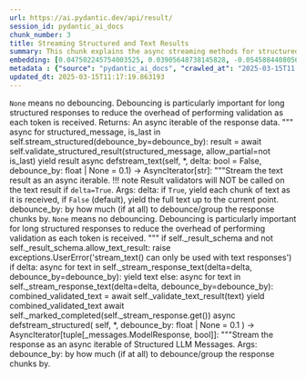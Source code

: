 ```yaml
---
url: https://ai.pydantic.dev/api/result/
session_id: pydantic_ai_docs
chunk_number: 3
title: Streaming Structured and Text Results
summary: This chunk explains the async streaming methods for structured messages and text results. It details the use of debouncing to manage validation overhead and describes the behavior of the `stream_text` method, including the impact of the `delta` parameter on result handling.
embedding: [0.047502245754003525, 0.03905648738145828, -0.0545884408056736, -0.005162727553397417, 0.01124727912247181, 0.03438041731715202, -0.008610554039478302, -0.004537020344287157, 0.012308148667216301, 0.024039514362812042, -0.009939216077327728, 0.0256462674587965, -0.00573693634942174, -0.00762178236618638, 0.012040356174111366, 0.019631240516901016, 0.024183709174394608, 0.003834065515547991, 0.019353147596120834, 0.026037657633423805, 0.040848635137081146, -0.019239850342273712, 0.03155830129981041, -0.0071737454272806644, -0.008641453459858894, 0.0017252007964998484, -0.03355644270777702, 0.04873821139335632, -0.03468941152095795, -0.012266949750483036, -0.06311660259962082, -0.014656482264399529, 0.020578812807798386, -0.0036409462336450815, -0.00639096787199378, 0.032650068402290344, -0.017087211832404137, 0.05615399777889252, 0.0026521743275225163, -0.014955173246562481, 0.041425418108701706, -0.04321756586432457, -0.02117619663476944, -0.01387370377779007, -0.007137696258723736, 0.028241794556379318, 0.022556357085704803, 0.006015028338879347, 0.047502245754003525, 0.03685234859585762, -0.027397219091653824, 0.021773578599095345, 0.03423622250556946, -0.0020045803394168615, 0.0018500847509130836, -0.058996718376874924, -0.023936517536640167, 0.013914902694523335, 0.002948290901258588, -0.03837670385837555, 0.02539907582104206, -0.014862475916743279, -0.01723140850663185, -0.032073285430669785, -0.011288478039205074, -0.00646306574344635, -0.023874718695878983, 0.0320114865899086, -0.020589113235473633, -0.005018531810492277, 0.03184669092297554, 0.005010806955397129, -0.030260536819696426, 0.0052013518288731575, -0.04993297532200813, -0.004385099746286869, 0.029024571180343628, 0.012833434157073498, -0.011113382875919342, -0.028221195563673973, -0.01344111654907465, -0.020259521901607513, -0.010866190306842327, -0.018858762457966805, -0.013307220302522182, -0.009429381228983402, -0.013842805288732052, 0.012359647080302238, 0.007441537920385599, 0.007338540628552437, -0.012740736827254295, -0.0022569231223315, -0.03514259681105614, 0.016963616013526917, 0.031249308958649635, -0.012689238414168358, 0.013266021385788918, -0.028324192389845848, -0.010253357701003551, -0.032073285430669785, 0.06497054547071457, 0.014491686597466469, -0.05631879344582558, -0.013863404281437397, 0.010248207487165928, 0.0190853551030159, 0.018209880217909813, -0.0056493887677788734, -0.0726335272192955, -0.05071575194597244, -0.025708066299557686, 0.014986072666943073, 0.030054543167352676, -0.000447071623057127, 0.013544113375246525, -0.02241216041147709, -0.05244610458612442, -0.00558244064450264, -0.0016878643073141575, 0.006303420290350914, 0.0030152390245348215, 0.010866190306842327, 0.0016234911745414138, 0.0035611235070973635, -0.0010673070792108774, -0.036337364464998245, 0.02704702876508236, -0.058914318680763245, -0.020908404141664505, -0.01139147486537695, 0.07374589890241623, -0.012946730479598045, -0.01699451543390751, -0.024142511188983917, -0.025378476828336716, 0.004403124563395977, -0.047255050390958786, 0.03627556562423706, -0.015161167830228806, 0.014120897278189659, -0.05656598508358002, -0.028591984882950783, 0.05034496262669563, 0.005417645443230867, 0.016191137954592705, 0.02614065445959568, -0.01247294433414936, 0.005463994108140469, -0.047090254724025726, 0.009074040688574314, 0.024266107007861137, 0.007668131031095982, -0.05050975829362869, 0.05491803213953972, 0.0007563846884295344, -0.00911009032279253, 0.005095779430121183, 0.010243058204650879, 0.037037745118141174, -0.03905648738145828, 0.001364711089991033, -0.009758971631526947, -0.002045779023319483, -0.0002161329030059278, 0.006694809067994356, -0.017993586137890816, -0.0066999588161706924, -0.029889747500419617, 0.01360591221600771, 0.015161167830228806, 0.032196883112192154, 0.011587169021368027, -0.018807264044880867, 0.028550785034894943, -0.02270055189728737, -0.041219424456357956, -0.08915425837039948, -0.04136361926794052, -8.93680589797441e-06, -0.04503031447529793, -0.03390663117170334, -0.011422374285757542, -0.03866509720683098, -0.04416513815522194, -0.00653516361489892, 0.013513214886188507, 0.03131110593676567, -0.015820348635315895, -0.0050005074590444565, 0.02059941180050373, -0.028694981709122658, 0.04128122329711914, -0.02568746730685234, -0.013987001031637192, -0.05178692191839218, 0.006169524043798447, 0.04507151246070862, 0.02028012089431286, 0.0005487812450155616, 0.003965386655181646, 0.03394783288240433, 0.0028993673622608185, -0.01381190586835146, -0.03147590160369873, 0.06410536915063858, -0.003880414180457592, -0.017004813998937607, 0.010083412751555443, -0.023400932550430298, -0.0422699935734272, 0.009213087148964405, -0.012740736827254295, -0.009516928344964981, -0.0055463919416069984, -0.007106797304004431, -0.01973423734307289, -0.017942087724804878, -0.03267066925764084, 0.0018166106892749667, -0.012658338993787766, -0.009177038446068764, 0.038850490003824234, 0.02754141390323639, 0.01751979999244213, -0.02622305229306221, 0.04222879558801651, -0.02581106312572956, -0.011793163605034351, -0.007925624027848244, 0.013183623552322388, -0.004619418177753687, -0.03833550587296486, -0.012153653427958488, -0.017797892913222313, 0.03841790556907654, -0.05351727455854416, -0.02671743743121624, 0.007616632618010044, 0.03374183923006058, -0.003375728614628315, -0.04404154419898987, -0.01904415711760521, 0.026738036423921585, 0.02294774539768696, -0.029827948659658432, 0.007271592505276203, -0.014275392517447472, -0.036296162754297256, 0.02015652507543564, 0.05055095627903938, -0.0074878865852952, -0.06797806173563004, -0.007014099974185228, -0.04004525765776634, -0.038108911365270615, -0.026779236271977425, -0.02828299254179001, 0.0024667796678841114, -0.03139350563287735, -0.017921488732099533, 0.07135636359453201, 0.046472273766994476, -0.06233382225036621, 0.04548350349068642, 0.004714690614491701, -0.03335044905543327, 0.029910346493124962, -0.03320625424385071, 0.031784892082214355, 0.01674732193350792, 0.01358531229197979, 7.958132482599467e-05, -0.0087187010794878, 0.01657222770154476, -0.029807349666953087, 0.015789449214935303, 0.0008426447166129947, -0.06015028432011604, 0.028859777376055717, -0.0018475097604095936, 0.014491686597466469, 0.0030796120408922434, 0.00785867590457201, 0.012236051261425018, -0.02770620957016945, -0.007472436875104904, 0.058213938027620316, -0.04109582677483559, 0.04350595921278, 0.04383555054664612, 0.02125859260559082, 0.007369439583271742, -0.012524442747235298, -0.009903167374432087, 0.006416717078536749, -0.046801865100860596, 0.02121739462018013, 0.037202537059783936, -0.015192066319286823, -0.00034117777249775827, -0.016644325107336044, 0.0026650489307940006, 0.0062261722050607204, 0.018354076892137527, 0.010294556617736816, 0.06192183494567871, -0.02986914850771427, -0.0041816807352006435, 0.0021668006666004658, 0.012359647080302238, -0.0005008231964893639, 0.05446484684944153, -0.02717062458395958, 0.00535584706813097, -0.03845910355448723, -0.03592537343502045, 0.037861719727516174, 0.007724779658019543, 0.04049844294786453, -0.06542373448610306, -0.022824149578809738, 0.015583455562591553, 0.03592537343502045, -0.002956015756353736, 0.00017074981587938964, -0.0197033379226923, 0.004220304545015097, -0.005216801073402166, -0.020784806460142136, -0.015748251229524612, -0.03623436763882637, -0.04088983312249184, -0.012380247004330158, 0.00017010608280543238, -0.017458001151680946, -0.028406590223312378, 0.027191223576664925, -0.028900975361466408, 0.05079815164208412, 0.07498186081647873, 0.029024571180343628, 0.03866509720683098, 0.010618996806442738, -0.018807264044880867, -0.046431075781583786, -0.0020329044200479984, 0.01953854225575924, -0.004490671679377556, -0.017756693065166473, 0.006020178087055683, 0.017869990319013596, -0.0010370516683906317, -0.028509587049484253, -0.04259958490729332, 0.03751153126358986, 0.0074775866232812405, -0.01916775293648243, 0.04072503745555878, 0.024884089827537537, -0.02035222016274929, -0.02498708665370941, -0.03415382653474808, -0.011937359347939491, 0.03930367901921272, 0.010979486629366875, 0.03714074194431305, -0.05022136867046356, -0.015737950801849365, -0.05224011093378067, -0.015655552968382835, 0.06192183494567871, 0.02986914850771427, 0.056895576417446136, 0.014852176420390606, -0.02647024393081665, 0.01147387269884348, 0.015161167830228806, 0.009712622500956059, 0.0040297601372003555, 0.036749351769685745, -0.01372950803488493, 0.020620012655854225, -0.023833520710468292, -0.02597585879266262, -0.011267878115177155, 0.07172715663909912, -0.01764339581131935, -0.002675348659977317, 0.02457509934902191, 0.014378389343619347, -0.02036251872777939, -0.01817898079752922, -0.005134403705596924, 0.03833550587296486, 0.019033856689929962, 0.04035424813628197, -0.001977543579414487, 0.014316591434180737, 0.03275306522846222, -0.03316505253314972, 0.06653609871864319, 0.038026515394449234, -0.0061540743336081505, 0.03497780114412308, 0.014769778586924076, 0.030466530472040176, 0.04018945246934891, -0.019425245001912117, 0.04095163196325302, -0.002372794784605503, 0.024966487661004066, -0.04354715719819069, 0.0014548335457220674, -0.04140481725335121, -0.014059099368751049, -0.021608782932162285, -0.02257695607841015, 0.02129979245364666, 0.04956218600273132, 0.05384686216711998, -0.03370063751935959, -0.0611390545964241, -0.019322248175740242, -0.023462731391191483, 0.045813094824552536, 0.06414657086133957, 0.0389946885406971, -0.04128122329711914, -0.023833520710468292, -0.017252007499337196, -0.015789449214935303, -0.019394347444176674, 0.03868569806218147, -0.016355933621525764, -0.008481808006763458, 0.014738879166543484, -0.023648126050829887, -0.0051215291023254395, -0.03718193992972374, -0.048614613711833954, 0.05125133693218231, 0.0023135715164244175, -0.057925548404455185, 0.005170452408492565, -0.04651347175240517, 0.03077552281320095, -0.011875561438500881, 0.005798734724521637, 0.032196883112192154, -0.021979572251439095, 0.014718280173838139, 0.02092900313436985, 0.015943944454193115, -0.032032087445259094, -0.020053528249263763, -0.04280557855963707, 0.05603040009737015, 0.01058809831738472, 0.04095163196325302, -0.05421765148639679, 0.005108654033392668, -0.03800591453909874, -0.029106969013810158, 0.03312385454773903, -0.04169321060180664, -0.01699451543390751, -0.013029128313064575, 0.010006164200603962, 0.0027500216383486986, 0.048079028725624084, 0.024183709174394608, 0.03032233566045761, -0.0040220352821052074, 0.04113702476024628, 0.009800170548260212, -0.008821697905659676, 0.0709855780005455, -0.020290421321988106, 0.004964458290487528, -0.03398903086781502, 0.0017651121597737074, -0.049644581973552704, -0.04375315085053444, -0.021155595779418945, -0.029724951833486557, 0.0075342352502048016, -0.007343690376728773, -0.047790635377168655, -0.017633097246289253, -0.03491600230336189, 0.020208023488521576, 0.0348954051733017, -0.02241216041147709, -0.006143774837255478, 0.03337104618549347, -0.05009777098894119, -0.05557721480727196, -0.01682971976697445, 0.05195171758532524, -0.011175180785357952, -0.010299705900251865, -0.010021613910794258, -0.01985783316195011, -0.006875053979456425, 0.03850030153989792, 0.005350697319954634, -0.023606926202774048, -0.0021281768567860126, -0.008950444869697094, 0.033020857721567154, -0.0001557830546516925, -0.028715580701828003, 0.03957147151231766, 0.025543270632624626, -0.0029328414238989353, 0.004434023518115282, -0.020537614822387695, -0.018611568957567215, -0.03452461585402489, 0.015078769996762276, -0.009501478634774685, -0.024204310029745102, 0.029415961354970932, 0.00022852473193779588, -0.033268049359321594, 0.001476720324717462, -0.029024571180343628, 0.005711187142878771, 0.03192909061908722, 0.03977746516466141, 0.020784806460142136, 0.019105954095721245, -0.0012707262067124248, 0.03217628225684166, -0.0033345299307256937, -0.037326134741306305, 0.012411145493388176, -0.0007879275362938643, -0.01278193574398756, 0.008445759303867817, -0.01253474224358797, -0.0060510775074362755, -0.019888732582330704, -0.0029328414238989353, 0.008759899996221066, 0.00754968449473381, 0.011515071615576744, -0.016685523092746735, 0.006808105856180191, 0.014790378510951996, 0.0009604475926607847, -0.02799460105597973, 0.04540110379457474, -0.014028199948370457, -0.005077755078673363, 0.013966401107609272, -0.018374675884842873, 0.024554500356316566, -0.00839426089078188, 0.002953440649434924, 0.007142846006900072, -0.006184973753988743, 0.014357790350914001, 0.0051756021566689014, -0.06015028432011604, 0.01608814112842083, 0.027520814910531044, 0.04371195286512375, 0.026449644938111305, 0.04150781407952309, 0.014677081257104874, -0.038108911365270615, 0.00792047381401062, 0.004349051043391228, -0.02187657542526722, -0.045648299157619476, 0.004714690614491701, -0.0052734497003257275, -0.04470072314143181, 0.047255050390958786, -0.015511357225477695, -0.029930945485830307, 0.02708822675049305, -0.016561927273869514, -0.016057241708040237, 0.03503959998488426, -0.0036280713975429535, 0.01410029735416174, -0.004691516049206257, -0.013616211712360382, 0.006736007984727621, 0.02162938378751278, 0.005772985517978668, 0.0348954051733017, -0.059326305985450745, -0.015398060902953148, -0.0018874211236834526, -0.01945614442229271, -0.04507151246070862, 0.004387674853205681, 0.03335044905543327, 0.005690587684512138, -0.011690166778862476, 0.037861719727516174, 0.008651752956211567, 0.019672438502311707, 0.01735500432550907, -0.027273621410131454, -0.020743608474731445, 0.021237993612885475, 0.006231322418898344, 0.004034909885376692, 0.009722922928631306, -0.04107522964477539, -0.013193923979997635, 0.0332474522292614, -0.011865261942148209, 0.03126990795135498, 0.022844748571515083, -0.024719294160604477, -0.009218237362802029, 0.018117183819413185, 0.007601183373481035, 0.016469230875372887, 0.0332474522292614, -0.019023558124899864, -0.023009544238448143, 0.004755889531224966, -0.028447788208723068, 0.016675224527716637, -0.0201153252273798, 0.010546899400651455, 0.023977715522050858, 0.03262946754693985, -0.011875561438500881, -0.02539907582104206, 0.02787100523710251, 0.014821277000010014, -0.058172740042209625, 0.008033771067857742, 0.01695331558585167, 0.04490672051906586, 0.03751153126358986, 0.027562012895941734, -0.011515071615576744, -0.012915831990540028, -0.03106391429901123, -0.00857450533658266, 0.002809244906529784, -0.009501478634774685, 0.03386543318629265, 0.001049926271662116, 0.027397219091653824, 0.02618185244500637, 0.026696838438510895, -0.024678096175193787, -0.057554759085178375, -0.009506628848612309, 0.01608814112842083, 0.006622711196541786, 0.02121739462018013, 0.018364375457167625, -0.020784806460142136, 0.03950967267155647, -0.0508805476129055, 0.031702496111392975, 0.010639596730470657, -0.002793795196339488, 0.022391561418771744, 0.03555458411574364, 0.031496502459049225, -0.009836219251155853, 0.028035800904035568, -0.04408274218440056, 0.003975686617195606, 0.009434530511498451, -0.005144703201949596, -0.02684103511273861, -0.014965472742915154, 0.02036251872777939, 0.019682738929986954, 0.028097597882151604, -0.02733542025089264, -0.03946847468614578, 0.009511779062449932, -0.028839176520705223, 0.04099282994866371, 0.0065969619899988174, 0.01307032722979784, 0.04074563831090927, 0.011401774361729622, -0.03491600230336189, 0.014543185010552406, -0.005458844359964132, 0.040807437151670456, 0.0061231753788888454, 0.002680498640984297, 0.03085791878402233, 0.017746394500136375, -0.012833434157073498, -0.00426922831684351, -0.009161588735878468, 0.002285247202962637, 0.017385903745889664, 0.0010640884283930063, 0.012246350757777691, -0.009424231015145779, -0.009516928344964981, 0.014398989267647266, 0.017138710245490074, -0.0051833270117640495, -0.007812327239662409, 0.030796121805906296, 0.0275002159178257, -0.019682738929986954, -0.03495720401406288, -0.0071634454652667046, -0.016634024679660797, -0.006066526751965284, -0.03238227590918541, -0.005520642269402742, 0.0024757918436080217, -0.0020071552135050297, -0.0052734497003257275, 0.017087211832404137, -0.037532128393650055, 0.01944584585726261, 0.0207230094820261, 0.006298270542174578, 0.03081672079861164, -0.018281977623701096, 0.013224822469055653, 0.03726433590054512, -0.0258522629737854, -0.021320391446352005, -0.014512285590171814, -0.014934574253857136, -0.01253474224358797, -0.016366232186555862, -0.0008001584210433066, -0.03205268457531929, -0.021732380613684654, -0.00017316380399279296, 0.04045724496245384, -0.019394347444176674, -0.011206080205738544, -0.01612933911383152, 0.03644036129117012, -0.015253865160048008, 0.019064756110310555, -0.007302491459995508, 0.0026161253917962313, -0.01694301702082157, 0.03015753999352455, 0.02548147365450859, 0.00434132618829608, 0.04441233351826668, 0.004565344657748938, -0.03131110593676567, -0.016798820346593857, -0.04371195286512375, 0.011927059851586819, -0.035060200840234756, 0.015027271583676338, -0.010387253947556019, 0.011484172195196152, -0.0414460189640522, 0.06307540088891983, 0.024389704689383507, -0.003975686617195606, -0.0023071342147886753, -0.0258522629737854, 0.0022427609656006098, 0.04972698166966438, 0.03520439565181732, -0.02183537743985653, 0.006854454521089792, 0.025234280154109, 0.018889661878347397, -0.038809292018413544, 0.023545127362012863, 0.016634024679660797, 0.002837568987160921, -0.00513955345377326, 0.011566570028662682, 0.02782980538904667, -0.007019249722361565, -0.012225750833749771, 0.04507151246070862, -0.006087126210331917, 0.001599029405042529, -0.02774740755558014, 0.013338119722902775, -0.012895232066512108, -0.027356019243597984, -0.03833550587296486, 0.00341692753136158, -0.05545361712574959, -0.011587169021368027, 0.014697680249810219, -0.012483243830502033, -0.0005848301807418466, -0.035060200840234756, -0.004004010930657387, 0.011113382875919342, -0.012431745417416096, -0.025296078994870186, -0.003844365244731307, -0.010917688719928265, -0.004050359595566988, -0.022762350738048553, 0.008646603673696518, 0.025234280154109, -0.011144282296299934, -0.016520729288458824, 0.015696752816438675, -0.04420633986592293, -0.03635796159505844, 0.007626932580024004, -0.04424753785133362, 0.004122457467019558, -0.002809244906529784, -0.05108654126524925, 0.016922418028116226, -0.036872949451208115, 0.0223709624260664, -0.012740736827254295, -0.01352351438254118, 0.007590883411467075, 0.006766906939446926, -0.0336594395339489, -0.026655640453100204, 0.016036642715334892, 0.015913046896457672, 0.01699451543390751, -0.009645674377679825, -0.01307032722979784, 0.006967751309275627, -0.017869990319013596, -0.009568426758050919, -0.002027754671871662, 0.023833520710468292, -0.00843030959367752, -0.03164069727063179, -0.015851248055696487, -0.007668131031095982, 0.009068891406059265, -0.0036769951693713665, -0.029209965839982033, -0.04420633986592293, 0.0031929088290780783, 0.0332474522292614, 0.05359967052936554, -0.02630545012652874, -0.015171467326581478, -0.005479443818330765, 0.046801865100860596, 0.02167058177292347, -0.003813466290012002, 0.0085178567096591, 0.0016016042791306973, 0.018704267218708992, 0.0008111018687486649, -0.016551628708839417, -0.010876489803195, -0.002218299312517047, -0.012936430983245373, 0.023256735876202583, 0.002322583692148328, 0.005345547571778297, 0.0006250634323805571, 0.01093828771263361, 0.0006092920084483922, -0.0016930141719058156, 0.027232423424720764, -0.036460958421230316, 0.013060027733445168, 0.010721994563937187, -0.005268299486488104, 0.011298777535557747, 0.009702323004603386, -0.01714901067316532, 0.013420517556369305, 0.03353584185242653, -0.007117096800357103, 0.003434952115640044, 0.05071575194597244, 0.036872949451208115, 0.016108740121126175, 0.019116254523396492, 0.004676066804677248, -0.029457159340381622, -0.012349347583949566, 0.031949687749147415, -0.031084513291716576, 0.019147153943777084, -0.009326383471488953, 0.018199581652879715, 0.029395360499620438, 0.01777729205787182, 0.010325455106794834, 0.010804391466081142, -0.002599388360977173, -0.03514259681105614, 0.012596541084349155, 0.016716422513127327, -0.0019234701758250594, 0.00037787045584991574, -0.008126468397676945, 0.04206399992108345, 0.029477758333086967, 0.002370219910517335, -0.005059730727225542, 0.04010705649852753, -0.021237993612885475, 0.008579655550420284, 0.01383250579237938, -0.010927988216280937, 0.008183116093277931, -0.011030985042452812, -0.018395274877548218, -0.005633939057588577, 0.013389618135988712, -0.019270749762654305, -0.036666952073574066, -0.015377460978925228, -0.0021951249800622463, -0.0076784309931099415, 0.014337191358208656, 0.000894143246114254, -0.004349051043391228, -0.017138710245490074, 0.002907091984525323, 0.007482736371457577, 0.005603040102869272, -0.010598397813737392, -0.029745550826191902, 0.01956944167613983, -0.012514143250882626, 0.06221022456884384, -0.010577797889709473, -0.06694809347391129, -0.020249221473932266, 0.013945802114903927, 0.018148081377148628, -0.03466881066560745, 0.009115239605307579, 0.041343022137880325, 0.012709837406873703, -0.0025054034776985645, 0.005015956703573465, -0.005412495695054531, -0.041713811457157135, -0.028839176520705223, -0.038438502699136734, 0.014059099368751049, -0.008898946456611156, 0.003846940351650119, 0.014460787177085876, 0.0014651331584900618, -0.0139561016112566, -0.002366357482969761, -0.03164069727063179, -0.023030143231153488, -0.009331533685326576, -0.03578117862343788, 0.05397045984864235, -0.04453593119978905, -0.025831663981080055, 0.030054543167352676, -0.0018384975846856833, -0.015531957149505615, 0.011442973278462887, 0.04519511014223099, -0.00792047381401062, -0.022432759404182434, 0.06513534486293793, -0.013616211712360382, 0.03213508427143097, 0.015686452388763428, 0.058131542056798935, 0.02494588866829872, -0.00264702457934618, -0.018354076892137527, 0.047996629029512405, -0.05953230336308479, 0.0033216553274542093, 0.023318534716963768, 0.025007685646414757, -0.009985565207898617, 0.019311949610710144, -0.016809120774269104, 0.014862475916743279, 0.029271764680743217, 0.029560156166553497, -0.01859096996486187, 0.02294774539768696, 0.001474145450629294, 0.03520439565181732, 0.01300852932035923, 0.009949516505002975, 0.004822837188839912, 0.04329996556043625, 0.0005252850241959095, -0.015016971156001091, -0.05298168957233429, -0.01352351438254118, -0.01830257847905159, 0.026326049119234085, 0.0028993673622608185, -0.018663067370653152, -0.015449559316039085, -0.010129760950803757, 0.01372950803488493, -0.029457159340381622, -0.017056314274668694, 0.01879696361720562, -0.009815620258450508, -0.020620012655854225, -0.0340508297085762, 0.041343022137880325, -0.03759392723441124, -0.006942002102732658, 0.00043645003461278975, 0.020815705880522728, 0.028262393549084663, -0.00860025454312563, 0.028530186042189598, -0.014924273826181889, -0.008667202666401863, 0.032114483416080475, 0.016726722940802574, -0.03953027352690697, -0.01706661283969879, 0.0008374948520213366, 0.014707980677485466, 0.01350291445851326, -0.00917188823223114, 0.042043399065732956, -0.04354715719819069, -0.0550004318356514, 0.013945802114903927, 0.025419674813747406, -0.0019646689761430025, -0.00012584953219629824, -0.006097426172345877, 0.0398186631500721, -0.026078855618834496, 0.034009627997875214, -0.014501986093819141, 0.016397131606936455, 0.006045927293598652, -0.03388603404164314, 0.0008233327534981072, 0.0027680459897965193, 0.007529085036367178, 0.04130182042717934, 0.004513846244663, 0.046678267419338226, -0.012030056677758694, 0.016901817172765732, -0.01093828771263361, -0.018251080065965652, -0.012751036323606968, -0.009892867878079414, 0.0070604486390948296, 0.015861546620726585, -0.06365218758583069, -0.00962507538497448, 0.004511271137744188, 0.024904688820242882, -0.010397553443908691, 0.007580583915114403, 0.012019757181406021, -0.04313516989350319, 0.02986914850771427, 0.027974002063274384, -0.012163952924311161, -0.021855976432561874, -0.01698421500623226, -0.020372819155454636, -0.0010061525972560048, -0.0726335272192955, 0.04210519790649414, -0.03934487700462341, 0.015398060902953148, 0.011968258768320084, 0.013235121965408325, 0.0016067541437223554, -0.005046856123954058, 0.008687802590429783, -0.0201050266623497, 0.006056227255612612, 0.030342934653162956, 0.0009758971864357591, 0.018034785985946655, 0.02158818393945694, -0.07786577939987183, 0.018405575305223465, 0.032814864069223404, -0.00783807598054409, -0.0009469292126595974, 0.0009012242662720382, -0.009470580145716667, -0.029683753848075867, -0.013018828816711903, -0.024822290986776352, -0.024142511188983917, -0.004786788485944271, 0.024163110181689262, 0.0174374021589756, 0.0002755171444732696, -0.0014522585552185774, 0.028303593397140503, -0.0020766782108694315, 0.0002766436664387584, 0.008044070564210415, -0.027397219091653824, 0.02047581598162651, 0.011422374285757542, 0.007420938462018967, -0.013595611788332462, -0.008723851293325424, 0.01999172940850258, -0.01665462553501129, 0.010752893052995205, 0.008548756130039692, -0.006205572746694088, 0.003965386655181646, 0.03403022885322571, 0.04461832717061043, -0.02003292925655842, -0.03394783288240433, -0.02191777527332306, -0.024636896327137947, 0.0021101522725075483, -0.037449732422828674, -0.0026367248501628637, -0.03411262854933739, -0.011453273706138134, -0.009115239605307579, 0.02142338827252388, 0.0071016475558280945, 0.023236136883497238, 0.02167058177292347, 0.036337364464998245, 0.0004853736609220505, 0.048243824392557144, -0.006396117620170116, 0.04956218600273132, -0.009115239605307579, 0.00865690317004919, -0.017900889739394188, -0.019095655530691147, -0.0008889933815225959, 0.007523935288190842, -0.016685523092746735, 0.02212376892566681, 0.031414102762937546, -0.0029199665877968073, 0.018148081377148628, 0.03345344588160515, 0.0035662732552736998, 0.0016466655069962144, 0.05042736232280731, 0.023256735876202583, 0.03351524472236633, 0.0015217815525829792, 0.0406220406293869, 0.013348419219255447, -0.021732380613684654, -0.04873821139335632, 0.000858738028910011, 0.0004161724937148392, 0.030590128153562546, 0.03419502452015877, 0.03023993782699108, -0.011278178542852402, 0.009146139025688171, -0.023998314514756203, -0.021196795627474785, -0.03126990795135498, -0.021608782932162285, -0.03664635494351387, -0.022061970084905624, -0.013090926222503185, 0.013235121965408325, -0.008821697905659676, 0.016592826694250107, -0.0385621003806591, 0.003182609099894762, 0.0030615876894444227, 0.023668725043535233, 0.007147996220737696, -0.024554500356316566, 0.026655640453100204, -0.03073432296514511, 0.03275306522846222, 0.004119882360100746, 0.028015200048685074, -0.02679983526468277, 0.0211349967867136, -0.01352351438254118, 0.02286534756422043, 0.03602837398648262, -0.0060819764621555805, -0.018415873870253563, 0.009923767298460007, 0.006720558274537325, 0.0036718451883643866, 0.0022800974547863007, 0.01218455284833908, -0.04614268243312836, -0.003342254552990198, 0.013060027733445168, -0.05347607284784317, 0.03644036129117012, 0.0018024485325440764, -0.011896160431206226, -0.042043399065732956, -0.018003886565566063, -0.014996372163295746, -0.005330097861588001, -0.012339048087596893, -0.0139561016112566, 0.023339133709669113, 0.048079028725624084, 0.00529404915869236, -0.005239975638687611, -0.024266107007861137, -0.011844662018120289, -0.0013209372991696, 0.023380333557724953, 0.014419588260352612, -0.04523630812764168, -0.0030178138986229897, -0.02568746730685234, 0.006504264660179615, 0.025955259799957275, 0.02154698595404625, -0.0126171400770545, 0.003105361480265856, 0.005633939057588577, 0.00249767885543406, -0.008976194076240063, -0.0160057432949543, -0.0022839598823338747, -0.006617560982704163, 0.03023993782699108, 0.030260536819696426, 0.0007699030102230608, -0.00676175719127059, 0.015078769996762276, -0.011257578618824482, -0.006499114446341991, 0.007307641673833132, 0.047790635377168655, 0.010824991390109062, -0.012143353931605816, -0.016561927273869514, -0.021855976432561874, -0.005474293604493141, 0.0027062478475272655, 0.012802534736692905, 0.03932427987456322, -0.01999172940850258, -0.03918008133769035, -0.00025572237791493535, -0.0009192487923428416, 0.017818491905927658, 0.0006089701200835407, -0.0005288255633786321, -0.01719020865857601, -0.024595698341727257, 0.02667623944580555, -0.015367161482572556, -0.030878519639372826, 0.01375010795891285, 0.010752893052995205, 0.005566991399973631, 0.01904415711760521, -0.04169321060180664, -0.013039427809417248, -0.006864754017442465, -0.012936430983245373, 0.004449473228305578, -0.0020805406384170055, 0.02531667798757553, 0.03065192513167858, -0.03495720401406288, -0.016891518607735634, 0.035678181797266006, 0.03905648738145828, -0.026655640453100204, 0.0029740401078015566, 0.00667935935780406, 0.024101313203573227, -0.016304435208439827, -0.0070604486390948296, -0.00388813903555274, -0.015624654479324818, 0.04029244929552078, 0.014780078083276749, -0.020249221473932266, -0.02179417759180069, -0.02659384161233902, 0.006293120328336954, -0.012112454511225224, -0.02232976257801056, -0.014316591434180737, -0.024142511188983917, 0.024348504841327667, 0.03320625424385071, 0.01085588987916708, 0.024307306855916977, 0.03197028860449791, 0.037161339074373245, -0.013338119722902775, -0.004624567925930023, 0.007153145968914032, 0.03382423520088196, 0.006066526751965284, 0.01989903301000595, 0.0056493887677788734, -0.012133053503930569, 9.116849105339497e-05, -0.004930984228849411, -0.010845590382814407, -0.015171467326581478, 0.04931499436497688, -0.01520236674696207, -0.0170254148542881, -0.017869990319013596, -0.015006671659648418, -0.028921574354171753, -0.012596541084349155, 0.0021874001249670982, 0.008214015513658524, 0.0010396265424787998, -0.047502245754003525, 0.02195897325873375, -0.006257071625441313, 0.04000405967235565, 0.01547015830874443, 0.012524442747235298, 0.04947979003190994, 0.028221195563673973, 0.006375518161803484, -0.01360591221600771, -0.014944873750209808, 0.02618185244500637, 0.023174338042736053, -0.018745465204119682, -0.04284677654504776, 0.024121912196278572, -0.008420010097324848, -0.03499840199947357, 0.01966213993728161, -0.012122754007577896, 0.0006649747956544161, -0.015192066319286823, 0.026449644938111305, 0.005288898944854736, -0.0029714652337133884, 0.02154698595404625, 0.013595611788332462, -0.005603040102869272, 0.005927480757236481, 0.01218455284833908, -0.009547827765345573, -0.007235543802380562, 0.0015024696476757526, -0.010037063620984554, -0.004122457467019558, -0.011216379702091217, -0.04251718521118164, 0.012205151841044426, 0.004361925646662712, -0.024224909022450447, 0.00341692753136158, 0.010479951277375221, 0.023545127362012863, -0.025419674813747406, -0.014955173246562481, -0.03213508427143097, 0.05331128090620041, -0.028653781861066818, 0.03126990795135498, 0.033020857721567154, -0.009861968457698822, 0.04231119155883789, 0.007256142795085907, 0.04006585851311684, -0.01130907703191042, 0.027891604229807854, -0.016932716593146324, 0.011000086553394794, -0.0023818069603294134, 0.014512285590171814, -0.031166911125183105, -0.04412394016981125, 0.017334405332803726, -0.016263235360383987, 0.021402789279818535, -0.023009544238448143, 0.015810048207640648, -0.015171467326581478, -0.007642381824553013, 0.009449980221688747, -0.023483330383896828, 0.005644239019602537, -0.02274175174534321, -0.027891604229807854, -0.008641453459858894, -0.036048971116542816, -0.03118751011788845, 0.042084600776433945, 0.0029379911720752716, -0.022185567766427994, 0.007271592505276203, -0.018405575305223465, -0.020249221473932266, -0.006406417116522789, -0.01366771012544632, -0.035430990159511566, 0.021855976432561874, 0.005170452408492565, -0.007714479696005583, 0.015737950801849365, -0.005319798365235329, 0.00476876413449645, 0.008749600499868393, 0.003962812013924122, -0.015902746468782425, 0.007905024103820324, 0.03994226083159447, -0.031661298125982285, 0.006942002102732658, -0.013719208538532257, 0.0024191434495151043, -0.0035997473169118166, 0.044329933822155, 0.010371804237365723, 0.006885353475809097, -0.03479240834712982, -0.017509499564766884, -0.01974453590810299, -0.028015200048685074, -0.02663503959774971, -0.0006939427112229168, -0.019837234169244766, -0.010346055030822754, 0.002412706147879362, -0.0052734497003257275, -0.01387370377779007, -0.02642904594540596, 0.009774421341717243, -0.010335755534470081, -0.003859814954921603, -0.018055384978652, -0.03656395524740219, 0.04053964465856552, 0.04140481725335121, 0.017293207347393036, -0.06394057720899582, 0.057225167751312256, 0.011298777535557747, -0.007235543802380562, -0.02245336025953293, -0.020249221473932266, -0.048202626407146454, 0.020383117720484734, -0.012524442747235298, -0.02228856459259987, -0.006045927293598652, -0.005659688729792833, 0.02457509934902191, 0.0025131283327937126, 0.018487973138689995, -0.024224909022450447, 0.02200017310678959, 0.018621869385242462, 0.0008381385705433786, 0.033185653388500214, 0.02634664811193943, 0.021814778447151184, -0.006545463111251593, 0.017509499564766884, -0.04470072314143181, 0.006967751309275627, -0.009692023508250713, 0.0009939216542989016, 0.014069398865103722, -0.016757622361183167, -0.018869061022996902, -0.009728072211146355, -0.004882060922682285, 0.018086284399032593, 0.04259958490729332, 0.027191223576664925, -0.04610148444771767, 0.018333476036787033, -0.023112541064620018, 0.0017805617535486817, -0.018529171124100685, 0.007827776484191418, 0.021196795627474785, -0.0013582737883552909, 0.031372904777526855, 0.015830649062991142, 0.035472188144922256, -0.03425682336091995, 0.012977629899978638, 0.02795340307056904, 0.04301157221198082, 0.017509499564766884, 0.01658252626657486, -0.014934574253857136, -0.005572141148149967, -0.00845605880022049, 0.05339367687702179, 0.019641539081931114, -0.004797087982296944, 0.010129760950803757, 0.005443394649773836, 0.007575433701276779, -0.014141496270895004, 0.04029244929552078, 0.008543605916202068, 0.009403632022440434, 0.006962601561099291, 0.01218455284833908, 0.04412394016981125, 0.04387674853205681, 0.007657831534743309, 0.016561927273869514]
metadata : {"source": "pydantic_ai_docs", "crawled_at": "2025-03-15T11:17:19.861663", "url_path": "/api/result/", "chunk_size": 2005}
updated_dt: 2025-03-15T11:17:19.863193
---
```

`None` means no debouncing.
        Debouncing is particularly important for long structured responses to reduce the overhead of
        performing validation as each token is received.
    Returns:
      An async iterable of the response data.
    """
    async for structured_message, is_last in self.stream_structured(debounce_by=debounce_by):
      result = await self.validate_structured_result(structured_message, allow_partial=not is_last)
      yield result
  async defstream_text(self, *, delta: bool = False, debounce_by: float | None = 0.1) -> AsyncIterator[str]:
"""Stream the text result as an async iterable.
    !!! note
      Result validators will NOT be called on the text result if `delta=True`.
    Args:
      delta: if `True`, yield each chunk of text as it is received, if `False` (default), yield the full text
        up to the current point.
      debounce_by: by how much (if at all) to debounce/group the response chunks by. `None` means no debouncing.
        Debouncing is particularly important for long structured responses to reduce the overhead of
        performing validation as each token is received.
    """
    if self._result_schema and not self._result_schema.allow_text_result:
      raise exceptions.UserError('stream_text() can only be used with text responses')
    if delta:
      async for text in self._stream_response_text(delta=delta, debounce_by=debounce_by):
        yield text
    else:
      async for text in self._stream_response_text(delta=delta, debounce_by=debounce_by):
        combined_validated_text = await self._validate_text_result(text)
        yield combined_validated_text
    await self._marked_completed(self._stream_response.get())
  async defstream_structured(
    self, *, debounce_by: float | None = 0.1
  ) -> AsyncIterator[tuple[_messages.ModelResponse, bool]]:
"""Stream the response as an async iterable of Structured LLM Messages.
    Args:
      debounce_by: by how much (if at all) to debounce/group the response chunks by.